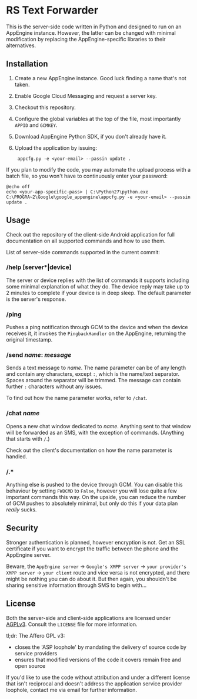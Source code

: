 # RS Text Forwarder

This is the server-side code written in Python and designed to run on an AppEngine instance. However, the latter can be changed with minimal modification by replacing the AppEngine-specific libraries to their alternatives.

## Installation

1. Create a new AppEngine instance. Good luck finding a name that's not taken.
2. Enable Google Cloud Messaging and request a server key.
3. Checkout this repository.
4. Configure the global variables at the top of the file, most importantly `APPID` and `GCMKEY`.
4. Download AppEngine Python SDK, if you don't already have it.
5. Upload the application by issuing:

        appcfg.py -e <your-email> --passin update .

If you plan to modify the code, you may automate the upload process with a batch file, so you won't have to continuously enter your password:

    @echo off
    echo <your-app-specific-pass> | C:\Python27\python.exe C:\PROGRA~2\Google\google_appengine\appcfg.py -e <your-email> --passin update .

## Usage

Check out the repository of the client-side Android application for full documentation on all supported commands and how to use them.

List of server-side commands supported in the current commit:

### /help [server*|device]

The server or device replies with the list of commands it supports including some minimal explanation of what they do. The device reply may take up to 2 minutes to complete if your device is in deep sleep. The default parameter is the server's response.

### /ping

Pushes a ping notification through GCM to the device and when the device receives it, it invokes the `PingbackHandler` on the AppEngine, returning the original timestamp.

### /send *name*: *message*

Sends a text message to *name*. The name parameter can be of any length and contain any characters, except `:`, which is the name/text separator. Spaces around the separator will be trimmed. The message can contain further `:` characters without any issues.

To find out how the name parameter works, refer to `/chat`.

### /chat *name*

Opens a new chat window dedicated to *name*. Anything sent to that window will be forwarded as an SMS, with the exception of commands. (Anything that starts with `/`.)

Check out the client's documentation on how the name parameter is handled.

### /.*

Anything else is pushed to the device through GCM. You can disable this behaviour by setting `FWDCMD` to `False`, however you will lose quite a few important commands this way. On the upside, you can reduce the number of GCM pushes to absolutely minimal, but only do this if your data plan *really* sucks.

## Security

Stronger authentication is planned, however encryption is not. Get an SSL certificate if you want to encrypt the traffic between the phone and the AppEngine server.

Beware, the `AppEngine server` -> `Google's XMPP server` -> `your provider's XMPP server` -> `your client` route and vice versa is not encrypted, and there might be nothing you can do about it. But then again, you shouldn't be sharing sensitive information through SMS to begin with...

## License

Both the server-side and client-side applications are licensed under [AGPLv3](http://en.wikipedia.org/wiki/Affero_General_Public_License). Consult the `LICENSE` file for more information.

tl;dr: The Affero GPL v3:

- closes the 'ASP loophole' by mandating the delivery of source code by service providers
- ensures that modified versions of the code it covers remain free and open source

If you'd like to use the code without attribution and under a different license that isn't reciprocal and doesn't address the application service provider loophole, contact me via email for further information.